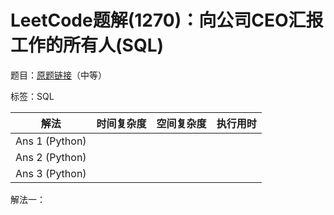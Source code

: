 # LeetCode题解(1270)：向公司CEO汇报工作的所有人(SQL)

题目：[原题链接](https://leetcode-cn.com/problems/all-people-report-to-the-given-manager/)（中等）

标签：SQL

| 解法           | 时间复杂度 | 空间复杂度 | 执行用时 |
| -------------- | ---------- | ---------- | -------- |
| Ans 1 (Python) |            |            |          |
| Ans 2 (Python) |            |            |          |
| Ans 3 (Python) |            |            |          |

解法一：

